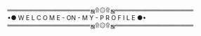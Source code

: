 ═══════════════════ஜ۩۞۩ஜ══════════════════                     
                    •● W E L C O M E - ON - M Y - P R O F I L E ●•                
═══════════════════ஜ۩۞۩ஜ══════════════════

<!--
**xauqse/xauqse** is a ✨ _special_ ✨ repository because its `README.md` (this file) appears on your GitHub profile.

Here are some ideas to get you started:

- 🔭 I’m currently working on ...
- 🌱 I’m currently learning ...
- 👯 I’m looking to collaborate on ...
- 🤔 I’m looking for help with ...
- 💬 Ask me about ...
- 📫 How to reach me: ...
- 😄 Pronouns: ...
- ⚡ Fun fact: ...
-->
